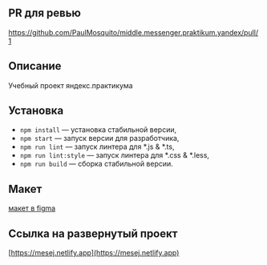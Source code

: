 ## PR для ревью
https://github.com/PaulMosquito/middle.messenger.praktikum.yandex/pull/1

## Описание

Учебный проект яндекс.практикума

## Установка

- `npm install` — установка стабильной версии,
- `npm start` — запуск версии для разработчика,
- `npm run lint` — запуск линтера для *.js & *.ts,
- `npm run lint:style` — запуск линтера для *.css & *.less,
- `npm run build` — сборка стабильной версии.

## Макет

[макет в figma](https://www.figma.com/file/Yp6RvBrtdiqxO42hzoCRnx/Chat-flava-(Copy)?node-id=0%3A1)


## Ссылка на развернутый проект

[https://mesej.netlify.app](https://mesej.netlify.app)

